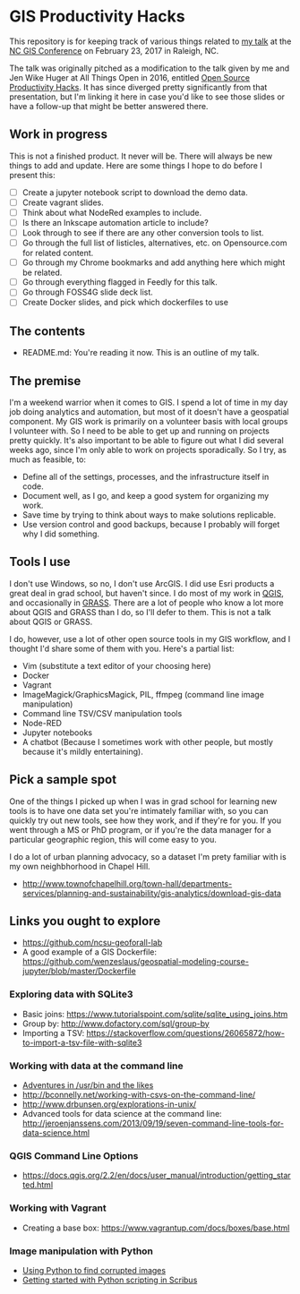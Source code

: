# GIS Productivity Hacks

This repository is for keeping track of various things related to [my talk](https://event.crowdcompass.com/ncgis2017/activity/rqq4MnEiRT) at the [NC GIS Conference](http://www.ncgisconference.com/) on February 23, 2017 in Raleigh, NC.

The talk was originally pitched as a modification to the talk given by me and Jen Wike Huger at All Things Open in 2016, entitled [Open Source Productivity Hacks](https://github.com/jehb/productivity-hacks). It has since diverged pretty significantly from that presentation, but I'm linking it here in case you'd like to see those slides or have a follow-up that might be better answered there.

## Work in progress

This is not a finished product. It never will be. There will always be new things to add and update. Here are some things I hope to do before I present this:

- [ ] Create a jupyter notebook script to download the demo data.
- [ ] Create vagrant slides.
- [ ] Think about what NodeRed examples to include.
- [ ] Is there an Inkscape automation article to include?
- [ ] Look through to see if there are any other conversion tools to list.
- [ ] Go through the full list of listicles, alternatives, etc. on Opensource.com for related content.
- [ ] Go through my Chrome bookmarks and add anything here which might be related.
- [ ] Go through everything flagged in Feedly for this talk.
- [ ] Go through FOSS4G slide deck list.
- [ ] Create Docker slides, and pick which dockerfiles to use

## The contents

* README.md: You're reading it now. This is an outline of my talk.

## The premise

I'm a weekend warrior when it comes to GIS. I spend a lot of time in my day job doing analytics and automation, but most of it doesn't have a geospatial component. My GIS work is primarily on a volunteer basis with local groups I volunteer with. So I need to be able to get up and running on projects pretty quickly. It's also important to be able to figure out what I did several weeks ago, since I'm only able to work on projects sporadically. So I try, as much as feasible, to:

* Define all of the settings, processes, and the infrastructure itself in code.
* Document well, as I go, and keep a good system for organizing my work.
* Save time by trying to think about ways to make solutions replicable.
* Use version control and good backups, because I probably will forget why I did something.

## Tools I use

I don't use Windows, so no, I don't use ArcGIS. I did use Esri products a great deal in grad school, but haven't since. I do most of my work in [QGIS](http://www.qgis.org/en/site/), and occasionally in [GRASS](https://grass.osgeo.org/). There are a lot of people who know a lot more about QGIS and GRASS than I do, so I'll defer to them. This is not a talk about QGIS or GRASS.

I do, however, use a lot of other open source tools in my GIS workflow, and I thought I'd share some of them with you. Here's a partial list:

* Vim (substitute a text editor of your choosing here)
* Docker
* Vagrant
* ImageMagick/GraphicsMagick, PIL, ffmpeg (command line image manipulation)
* Command line TSV/CSV manipulation tools
* Node-RED
* Jupyter notebooks
* A chatbot (Because I sometimes work with other people, but mostly because it's mildly entertaining).

## Pick a sample spot

One of the things I picked up when I was in grad school for learning new tools is to have one data set you're intimately familiar with, so you can quickly try out new tools, see how they work, and if they're for you. If you went through a MS or PhD program, or if you're the data manager for a particular geographic region, this will come easy to you.

I do a lot of urban planning advocacy, so a dataset I'm prety familiar with is my own neighbhorhood in Chapel Hill. 

* http://www.townofchapelhill.org/town-hall/departments-services/planning-and-sustainability/gis-analytics/download-gis-data

## Links you ought to explore

* https://github.com/ncsu-geoforall-lab
* A good example of a GIS Dockerfile: https://github.com/wenzeslaus/geospatial-modeling-course-jupyter/blob/master/Dockerfile

### Exploring data with SQLite3

* Basic joins: https://www.tutorialspoint.com/sqlite/sqlite_using_joins.htm
* Group by: http://www.dofactory.com/sql/group-by
* Importing a TSV: https://stackoverflow.com/questions/26065872/how-to-import-a-tsv-file-with-sqlite3

### Working with data at the command line

* [Adventures in /usr/bin and the likes](https://ablagoev.github.io/linux/adventures/commands/2017/02/19/adventures-in-usr-bin.html)
* http://bconnelly.net/working-with-csvs-on-the-command-line/
* http://www.drbunsen.org/explorations-in-unix/
* Advanced tools for data science at the command line: http://jeroenjanssens.com/2013/09/19/seven-command-line-tools-for-data-science.html

### QGIS Command Line Options

* https://docs.qgis.org/2.2/en/docs/user_manual/introduction/getting_started.html

### Working with Vagrant

* Creating a base box: https://www.vagrantup.com/docs/boxes/base.html

### Image manipulation with Python

* [Using Python to find corrupted images](https://opensource.com/article/17/2/python-tricks-artists)
* [Getting started with Python scripting in Scribus](https://opensource.com/life/16/10/python-scripting-scribus)
